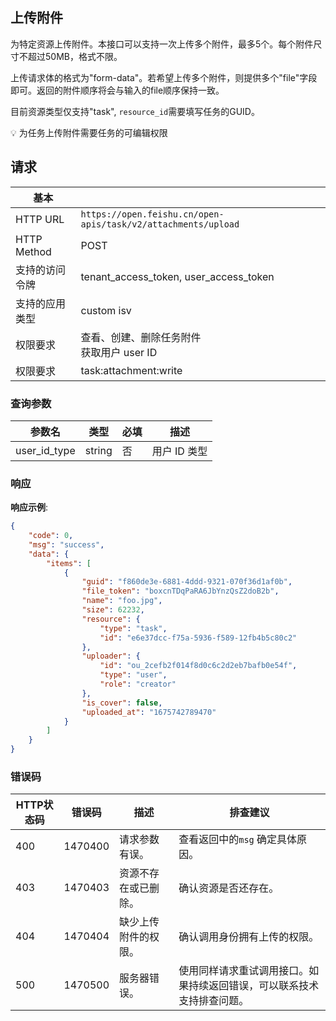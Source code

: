 ## 上传附件

为特定资源上传附件。本接口可以支持一次上传多个附件，最多5个。每个附件尺寸不超过50MB，格式不限。

上传请求体的格式为"form-data"。若希望上传多个附件，则提供多个"file"字段即可。返回的附件顺序将会与输入的file顺序保持一致。

目前资源类型仅支持"task", `resource_id`需要填写任务的GUID。


💡 
 为任务上传附件需要任务的可编辑权限

## 请求

| 基本 | |
| --- | --- |
| HTTP URL | `https://open.feishu.cn/open-apis/task/v2/attachments/upload` |
| HTTP Method | POST |
| 支持的访问令牌 | tenant_access_token, user_access_token |
| 支持的应用类型 | custom  isv |
| 权限要求 | 查看、创建、删除任务附件 <br> 获取用户 user ID |
| 权限要求 | task:attachment:write |

### 查询参数

| 参数名 | 类型 | 必填 | 描述 |
| ------ | ---- | ---- | ---- |
| user_id_type | string | 否 | 用户 ID 类型 |
### 响应

**响应示例**:

```json
{
    "code": 0,
    "msg": "success",
    "data": {
        "items": [
            {
                "guid": "f860de3e-6881-4ddd-9321-070f36d1af0b",
                "file_token": "boxcnTDqPaRA6JbYnzQsZ2doB2b",
                "name": "foo.jpg",
                "size": 62232,
                "resource": {
                    "type": "task",
                    "id": "e6e37dcc-f75a-5936-f589-12fb4b5c80c2"
                },
                "uploader": {
                    "id": "ou_2cefb2f014f8d0c6c2d2eb7bafb0e54f",
                    "type": "user",
                    "role": "creator"
                },
                "is_cover": false,
                "uploaded_at": "1675742789470"
            }
        ]
    }
}
```

### 错误码

| HTTP状态码 | 错误码 | 描述 | 排查建议 |
| ---------- | ------ | ---- | -------- |
| 400 | 1470400 | 请求参数有误。 | 查看返回中的`msg` 确定具体原因。 |
| 403 | 1470403 | 资源不存在或已删除。 | 确认资源是否还存在。 |
| 404 | 1470404 | 缺少上传附件的权限。 | 确认调用身份拥有上传的权限。 |
| 500 | 1470500 | 服务器错误。 | 使用同样请求重试调用接口。如果持续返回错误，可以联系技术支持排查问题。 |

